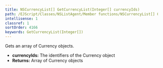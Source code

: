 ```yaml
---
title: NSCurrencyList[] GetCurrencyList(Integer[] currencyIds)
path: /EJScript/Classes/NSListAgent/Member functions/NSCurrencyList[] GetCurrencyList(Integer[] p_0)
intellisense: 1
classref: 1
sortOrder: 4166
keywords: GetCurrencyList(Integer[])
---
```



Gets an array of Currency objects.



* **currencyIds:** The identifiers of the Currency object
* **Returns:** Array of Currency objects



